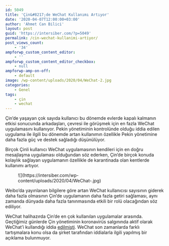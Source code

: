 ```yaml
---
id: 5049
title: 'Çin&#8217;de WeChat Kullanımı Artıyor'
date: '2020-04-07T12:00:00+03:00'
author: 'Ahmet Can Bilici'
layout: post
guid: 'https://intersiber.com/?p=5049'
permalink: /cin-wechat-kullanimi-artiyor/
post_views_count:
    - '34'
ampforwp_custom_content_editor:
    - ''
ampforwp_custom_content_editor_checkbox:
    - null
ampforwp-amp-on-off:
    - default
image: /wp-content/uploads/2020/04/WeChat-2.jpg
categories:
    - Genel
tags:
    - çin
    - wechat
---
```


Çin’de yaşayan çok sayıda kullanıcı bu dönemde evlerde kapalı kalmanın etkisi sonucunda arkadaşları, çevresi ile görüşmek için en fazla WeChat uygulamasını kullanıyor. Pekin yönetiminin kontrolünde olduğu iddia edilen uygulama ile ilgili bu dönemde artan kullanımın özellikle Pekin yönetimine daha fazla güç ve destek sağladığı düşünülüyor.

Birçok Çinli kullanıcı WeChat uygulamasının kendileri için en doğru mesajlaşma uygulaması olduğundan söz ederken, Çin’de birçok konuda kolaylık sağlayan uygulamanın özellikle de karantinada olan kentlerde kullanımı artıyor.

<figure class="wp-block-image size-large">![](https://intersiber.com/wp-content/uploads/2020/04/WeChat-.jpg)</figure>Weibo’da yayınlanan bilgilere göre artan WeChat kullanıcısı sayısının giderek daha fazla olmasının Çin’de uygulamanın daha fazla getiri sağlaması, aynı zamanda dünyada daha fazla tanınmasında etkili bir rolü olacağından söz ediliyor.

WeChat halihazırda Çin’de en çok kullanılan uygulamalar arasında. Geçtiğimiz günlerde Çin yönetiminin koronavirüs salgınında aktif olarak WeChat’i kullandığı iddia [edilmişti](https://intersiber.com/cin-hukumetinin-wechat-sayesinde-salgini-engelledigi-iddia-edildi/). WeChat son zamanlarda farklı tartışmalara konu olsa da şirket tarafından iddialarla ilgili yapılmış bir açıklama bulunmuyor.